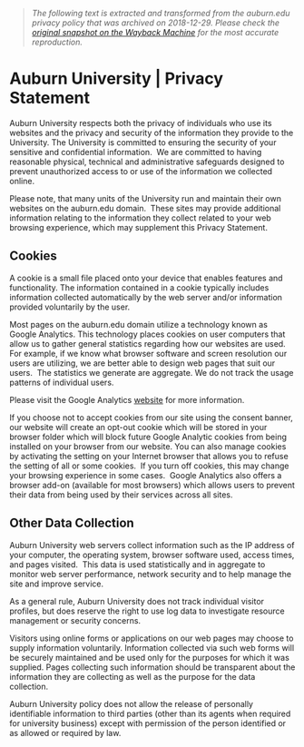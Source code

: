 > *The following text is extracted and transformed from the auburn.edu privacy policy that was archived on 2018-12-29. Please check the [original snapshot on the Wayback Machine](https://web.archive.org/web/20181229123304id_/http%3A//www.auburn.edu/privacy) for the most accurate reproduction.*

# Auburn University | Privacy Statement

Auburn University respects both the privacy of individuals who use its websites and the privacy and security of the information they provide to the University. The University is committed to ensuring the security of your sensitive and confidential information.  We are committed to having reasonable physical, technical and administrative safeguards designed to prevent unauthorized access to or use of the information we collected online.

Please note, that many units of the University run and maintain their own websites on the auburn.edu domain.  These sites may provide additional information relating to the information they collect related to your web browsing experience, which may supplement this Privacy Statement.

## Cookies

A cookie is a small file placed onto your device that enables features and functionality. The information contained in a cookie typically includes information collected automatically by the web server and/or information provided voluntarily by the user. 

Most pages on the auburn.edu domain utilize a technology known as Google Analytics. This technology places cookies on user computers that allow us to gather general statistics regarding how our websites are used.  For example, if we know what browser software and screen resolution our users are utilizing, we are better able to design web pages that suit our users.  The statistics we generate are aggregate. We do not track the usage patterns of individual users.

Please visit the Google Analytics [website](https://www.google.com/analytics) for more information.

If you choose not to accept cookies from our site using the consent banner, our website will create an opt-out cookie which will be stored in your browser folder which will block future Google Analytic cookies from being installed on your browser from our website. You can also manage cookies by activating the setting on your Internet browser that allows you to refuse the setting of all or some cookies.  If you turn off cookies, this may change your browsing experience in some cases.  Google Analytics also offers a browser add-on (available for most browsers) which allows users to prevent their data from being used by their services across all sites.

## Other Data Collection

Auburn University web servers collect information such as the IP address of your computer, the operating system, browser software used, access times, and pages visited.  This data is used statistically and in aggregate to monitor web server performance, network security and to help manage the site and improve service.

As a general rule, Auburn University does not track individual visitor profiles, but does reserve the right to use log data to investigate resource management or security concerns.

Visitors using online forms or applications on our web pages may choose to supply information voluntarily. Information collected via such web forms will be securely maintained and be used only for the purposes for which it was supplied. Pages collecting such information should be transparent about the information they are collecting as well as the purpose for the data collection.

Auburn University policy does not allow the release of personally identifiable information to third parties (other than its agents when required for university business) except with permission of the person identified or as allowed or required by law.

